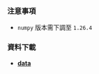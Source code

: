 ### 注意事項
* ``numpy`` 版本需下調至 ``1.26.4``

### 資料下載
* **[data](https://www.dropbox.com/scl/fo/jadxfd0noq6h6ojkzlh63/AMdz_ykissSpZTsibaEULlQ?rlkey=bp6vbma8x6x72yc8dwgrr0oed&st=86931m70&dl=0)**

